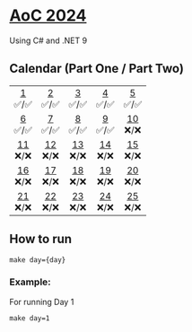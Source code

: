 # [AoC 2024](https://adventofcode.com/2024)

Using C# and .NET 9

## Calendar (Part One / Part Two)

|                      |                      |                      |                      |                      |
| :------------------: | :------------------: | :------------------: | :------------------: | :------------------: |
| [1](day01)<br>✅/✅  | [2](day02)<br>✅/✅  | [3](day03)<br>✅/✅  | [4](day04)<br>✅/✅  | [5](day05)<br>✅/✅  |
| [6](day06)<br>✅/✅  | [7](day07)<br>✅/✅  | [8](day08)<br>✅/✅  | [9](day09)<br>✅/✅  | [10](day10)<br>❌/❌ |
| [11](day11)<br>❌/❌ | [12](day12)<br>❌/❌ | [13](day13)<br>❌/❌ | [14](day14)<br>❌/❌ | [15](day15)<br>❌/❌ |
| [16](day16)<br>❌/❌ | [17](day17)<br>❌/❌ | [18](day18)<br>❌/❌ | [19](day19)<br>❌/❌ | [20](day20)<br>❌/❌ |
| [21](day21)<br>❌/❌ | [22](day22)<br>❌/❌ | [23](day23)<br>❌/❌ | [24](day24)<br>❌/❌ | [25](day25)<br>❌/❌ |

## How to run

```
make day={day}
```

### Example:

For running Day 1

```
make day=1
```
